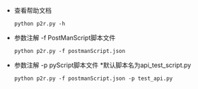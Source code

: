 - 查看帮助文档

    `python p2r.py -h`

- 参数注解 -f PostManScript脚本文件
    
    `python p2r.py -f postmanScript.json`

- 参数注解 -p pyScript脚本文件 *默认脚本名为api_test_script.py

    `python p2r.py -f postmanScript.json -p test_api.py`